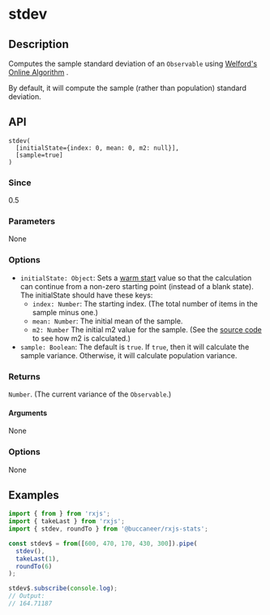 # stdev

## Description

Computes the sample standard deviation of an `Observable` using [Welford's Online Algorithm](https://en.wikipedia.org/wiki/Algorithms\_for\_calculating\_variance\#Welford's\_online\_algorithm) .

By default, it will compute the sample (rather than population) standard deviation.

## API
```
stdev(
  [initialState={index: 0, mean: 0, m2: null}],
  [sample=true]
)
```

### Since
0.5

### Parameters
None

### Options
* `initialState: Object`: Sets a [warm start](https://app.gitbook.com/@brianbuccaneer/s/rxjs-stats/guides/warmstarts) value so that the calculation can continue from a non-zero starting point (instead of a blank state). The initialState should have these keys:
  * `index: Number`: The starting index. (The total number of items in the sample minus one.)
  * `mean: Number`: The initial mean of the sample.
  * `m2: Number` The initial m2 value for the sample.  (See the [source code](https://github.com/buccaneerai/rxjs-stats/blob/operators/variance.js) to see how m2 is calculated.)
* `sample: Boolean`: The default is `true`. If `true`, then it will calculate the sample variance. Otherwise, it will calculate population variance.

### Returns
`Number`. (The current variance of the `Observable`.)

#### Arguments

None

### Options

None

## Examples

```javascript
import { from } from 'rxjs';
import { takeLast } from 'rxjs';
import { stdev, roundTo } from '@buccaneer/rxjs-stats';

const stdev$ = from([600, 470, 170, 430, 300]).pipe(
  stdev(),
  takeLast(1),
  roundTo(6)
);

stdev$.subscribe(console.log);
// Output:
// 164.71187
```

